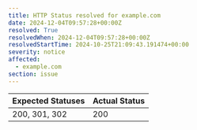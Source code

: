 ```yaml
---
title: HTTP Status resolved for example.com
date: 2024-12-04T09:57:28+00:00Z
resolved: True
resolvedWhen: 2024-12-04T09:57:28+00:00Z
resolvedStartTime: 2024-10-25T21:09:43.191474+00:00
severity: notice
affected:
  - example.com
section: issue
---
```


| Expected Statuses | Actual Status  |
|-------------------|----------------|
| 200, 301, 302 | 200 |
